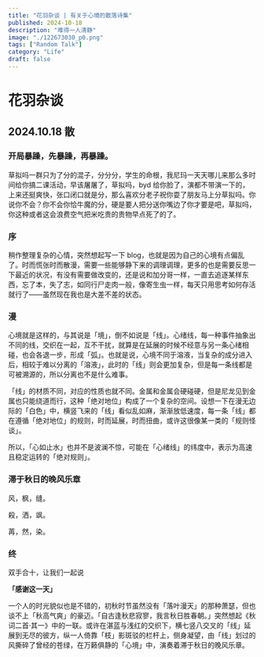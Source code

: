 ```yaml
---
title: "花羽杂谈 | 有关于心境的散落诗集"
published: 2024-10-18
description: "难得一人清静"
image: "./122673030_p0.png"
tags: ["Random Talk"]
category: "Life"
draft: false
---
```


# 花羽杂谈

## 2024.10.18 散

### 开局暴躁，先暴躁，再暴躁。

草拟吗一群只为了分的混子，分分分，学生的命根，我尼玛一天天哪儿来那么多时间给你搞二课活动，早该屠屠了，草拟吗，byd 给你脸了，演都不带演一下的，上来还挺爽快，张口闭口就是分，那么喜欢分老子祝你耍了朋友马上分草拟吗。你说你不会？你不会你恰牛魔的分，硬是要人把分送你嘴边了你才要是吧，草拟吗，你这种或者这会浪费空气把米吃贵的贵物早点死了的了。

### 序

稍作整理复杂的心情，突然想起写一下 blog，也就是因为自己的心境有点偏乱了。时而慌张时而散漫，需要一些能够静下来的调理调理，更多的也是需要反思一下最近的状况，有没有需要做改变的，还是说和加分哥一样，一直去追逐某样东西，忘了本，失了志，如同行尸走肉一般，像寄生虫一样，每天只用思考如何存活就行了——虽然现在我也是大差不差的状态。

### 漫

心境就是这样的，与其说是「境」，倒不如说是「线」。心绪线，每一种事件抽象出不同的线，交织在一起，互不干扰，就算是在延展的时候不经意与另一条心绪相碰，也会各退一步，形成「弧」。也就是说，心境不同于溶液，当复杂的成分进入后，相较于难以分离的「溶液」，此时的「线」则会更加复杂，但是每一条线都是可被溯源的，所以分离也不是什么难事。

「线」的材质不同，对应的性质也就不同。金属和金属会硬碰硬，但是尼龙见到金属也只能绕道而行，这种「绝对地位」构成了一个复杂的空间。设想一下在漫无边际的「白色」中，横竖飞来的「线」看似乱如麻，渐渐放低速度，每一条「线」都在遵循「绝对地位」的规则，时而延展，时而扭曲，或许这很像某一类的「规则怪谈」。

所以，「心如止水」也并不是波澜不惊，可能在「心绪线」的纬度中，表示为高速且稳定运转的「绝对规则」。

### 滞于秋日的晚风乐章

风，枫，缝。

殺，洒，飒。

苒，然，染。

### 终

双手合十，让我们一起说

**「感谢这一天」**

一个人的时光貌似也是不错的，初秋时节虽然没有「落叶漫天」的那种萧瑟，但也谈不上「秋高气爽」的豪迈。「自古逢秋悲寂寥，我言秋日胜春朝。」突然想起《秋词二首·其一》中的一联。或许在湛蓝与浅红的交织下，横七竖八交叉的「线」延展到无尽的彼方，纵一人倚靠「枝」影斑驳的栏杆上，侧身凝望，由「线」划过的风撕碎了曾经的苍绿，在万籁俱静的「心境」中，演奏着滞于秋日的晚风乐章。

